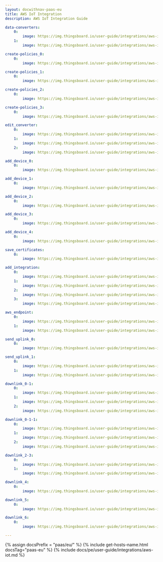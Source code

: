 ```yaml
---
layout: docwithnav-paas-eu
title: AWS IoT Integration
description: AWS IoT Integration Guide

data-converters:
    0:
        image: https://img.thingsboard.io/user-guide/integrations/aws-iot/add_uplink.png
    1:
        image: https://img.thingsboard.io/user-guide/integrations/aws-iot/create_uplink.png

create-policies_0:
    0:
        image: https://img.thingsboard.io/user-guide/integrations/aws-iot/create_policies_0.png

create-policies_1:
    0:
        image: https://img.thingsboard.io/user-guide/integrations/aws-iot/create_policies_1.png

create-policies_2:
    0:
        image: https://img.thingsboard.io/user-guide/integrations/aws-iot/create_policies_2.png

create-policies_3:
    0:
        image: https://img.thingsboard.io/user-guide/integrations/aws-iot/create_policies_3.png

edit_converter:
    0:
        image: https://img.thingsboard.io/user-guide/integrations/aws-iot/edit_converter_0.png
    1:
        image: https://img.thingsboard.io/user-guide/integrations/aws-iot/edit_converter_1.png
    2:
        image: https://img.thingsboard.io/user-guide/integrations/aws-iot/edit_converter_2.png

add_device_0:
    0:
        image: https://img.thingsboard.io/user-guide/integrations/aws-iot/add_device_0.png

add_device_1:
    0:
        image: https://img.thingsboard.io/user-guide/integrations/aws-iot/add_device_1.png

add_device_2:
    0:
        image: https://img.thingsboard.io/user-guide/integrations/aws-iot/add_device_2.png

add_device_3:
    0:
        image: https://img.thingsboard.io/user-guide/integrations/aws-iot/add_device_3.png

add_device_4:
    0:
        image: https://img.thingsboard.io/user-guide/integrations/aws-iot/add_device_4.png

save_certificates:
    0:
        image: https://img.thingsboard.io/user-guide/integrations/aws-iot/save_certificates.png

add_integration:
    0:
        image: https://img.thingsboard.io/user-guide/integrations/aws-iot/add_integration_0.png
    1:
        image: https://img.thingsboard.io/user-guide/integrations/aws-iot/add_integration_1.png
    2:
        image: https://img.thingsboard.io/user-guide/integrations/aws-iot/add_integration_2.png
    3:
        image: https://img.thingsboard.io/user-guide/integrations/aws-iot/add_integration_3.png

aws_endpoint:
    0:
        image: https://img.thingsboard.io/user-guide/integrations/aws-iot/aws_endpoint_0.png
    1:
        image: https://img.thingsboard.io/user-guide/integrations/aws-iot/aws_endpoint_1.png

send_uplink_0:
    0:
        image: https://img.thingsboard.io/user-guide/integrations/aws-iot/send_uplink_0.png

send_uplink_1:
    0:
        image: https://img.thingsboard.io/user-guide/integrations/aws-iot/send_uplink_1.png
    1:
        image: https://img.thingsboard.io/user-guide/integrations/aws-iot/send_uplink_2.png

downlink_0-1:
    0:
        image: https://img.thingsboard.io/user-guide/integrations/aws-iot/create-downlink-converter-tbel-1-pe.png
    1:
        image: https://img.thingsboard.io/user-guide/integrations/aws-iot/downlink_1.png
    2:
        image: https://img.thingsboard.io/user-guide/integrations/aws-iot/downlink_1(2).png

downlink_0-1-1:
    0:
        image: https://img.thingsboard.io/user-guide/integrations/aws-iot/create-downlink-converter-java-1-pe.png
    1:
        image: https://img.thingsboard.io/user-guide/integrations/aws-iot/downlink_1.png
    2:
        image: https://img.thingsboard.io/user-guide/integrations/aws-iot/downlink_1(2).png

downlink_2-3:
    0:
        image: https://img.thingsboard.io/user-guide/integrations/aws-iot/downlink_2.png
    1:
        image: https://img.thingsboard.io/user-guide/integrations/aws-iot/downlink_3.png

downlink_4:
    0:
        image: https://img.thingsboard.io/user-guide/integrations/aws-iot/downlink_4.png

downlink_5:
    0:
        image: https://img.thingsboard.io/user-guide/integrations/aws-iot/downlink_5.png

downlink_6:
    0:
        image: https://img.thingsboard.io/user-guide/integrations/aws-iot/downlink_6.png

---
```


{% assign docsPrefix = "paas/eu/" %}
{% include get-hosts-name.html docsTag="paas-eu" %}
{% include docs/pe/user-guide/integrations/aws-iot.md %}
